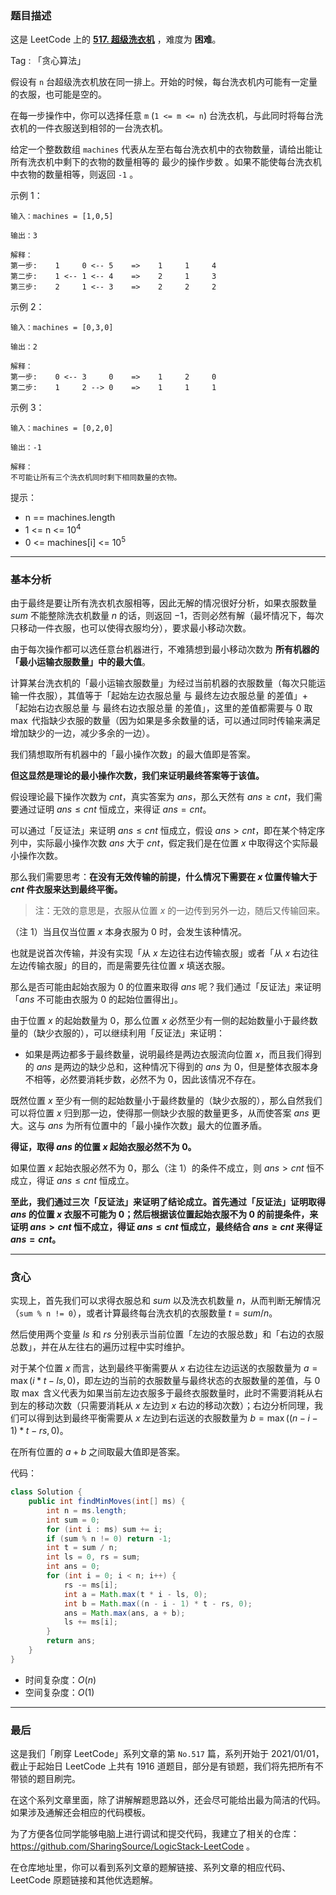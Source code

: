 ### 题目描述

这是 LeetCode 上的 **[517. 超级洗衣机](https://leetcode-cn.com/problems/super-washing-machines/solution/gong-shui-san-xie-noxiang-xin-ke-xue-xi-mzqia/)** ，难度为 **困难**。

Tag : 「贪心算法」

假设有 `n` 台超级洗衣机放在同一排上。开始的时候，每台洗衣机内可能有一定量的衣服，也可能是空的。

在每一步操作中，你可以选择任意 `m` (`1 <= m <= n`) 台洗衣机，与此同时将每台洗衣机的一件衣服送到相邻的一台洗衣机。

给定一个整数数组 `machines` 代表从左至右每台洗衣机中的衣物数量，请给出能让所有洗衣机中剩下的衣物的数量相等的 最少的操作步数 。如果不能使每台洗衣机中衣物的数量相等，则返回 `-1` 。

示例 1：
```
输入：machines = [1,0,5]

输出：3

解释：
第一步:    1     0 <-- 5    =>    1     1     4
第二步:    1 <-- 1 <-- 4    =>    2     1     3    
第三步:    2     1 <-- 3    =>    2     2     2   
```
示例 2：
```
输入：machines = [0,3,0]

输出：2

解释：
第一步:    0 <-- 3     0    =>    1     2     0    
第二步:    1     2 --> 0    =>    1     1     1     
```
示例 3：
```
输入：machines = [0,2,0]

输出：-1

解释：
不可能让所有三个洗衣机同时剩下相同数量的衣物。
```

提示：
* n == machines.length
* 1 <= n <= $10^4$
* 0 <= machines[i] <= $10^5$

---

### 基本分析

由于最终是要让所有洗衣机衣服相等，因此无解的情况很好分析，如果衣服数量 $sum$ 不能整除洗衣机数量 $n$ 的话，则返回 $-1$，否则必然有解（最坏情况下，每次只移动一件衣服，也可以使得衣服均分），要求最小移动次数。

由于每次操作都可以选任意台机器进行，不难猜想到最小移动次数为 **所有机器的「最小运输衣服数量」中的最大值**。

计算某台洗衣机的「最小运输衣服数量」为经过当前机器的衣服数量（每次只能运输一件衣服），其值等于「起始左边衣服总量 与 最终左边衣服总量 的差值」+「起始右边衣服总量 与 最终右边衣服总量 的差值」，这里的差值都需要与 $0$ 取 $\max$ 代指缺少衣服的数量（因为如果是多余数量的话，可以通过同时传输来满足增加缺少的一边，减少多余的一边）。

我们猜想取所有机器中的「最小操作次数」的最大值即是答案。

**但这显然是理论的最小操作次数，我们来证明最终答案等于该值。**

假设理论最下操作次数为 $cnt$，真实答案为 $ans$，那么天然有 $ans \geq cnt$，我们需要通过证明 $ans \leq cnt$ 恒成立，来得证 $ans = cnt$。

可以通过「反证法」来证明 $ans \leq cnt$ 恒成立，假设 $ans > cnt$，即在某个特定序列中，实际最小操作次数 $ans$ 大于 $cnt$，假定我们是在位置 $x$ 中取得这个实际最小操作次数。

那么我们需要思考：**在没有无效传输的前提，什么情况下需要在 $x$ 位置传输大于 $cnt$ 件衣服来达到最终平衡。**

> 注：无效的意思是，衣服从位置 $x$ 的一边传到另外一边，随后又传输回来。

（注 1）当且仅当位置 $x$ 本身衣服为 $0$ 时，会发生该种情况。

也就是说首次传输，并没有实现「从 $x$ 左边往右边传输衣服」或者「从 $x$ 右边往左边传输衣服」的目的，而是需要先往位置 $x$ 填送衣服。

那么是否可能由起始衣服为 $0$ 的位置来取得 $ans$ 呢？我们通过「反证法」来证明「$ans$ 不可能由衣服为 $0$ 的起始位置得出」。

由于位置 $x$ 的起始数量为 $0$，那么位置 $x$ 必然至少有一侧的起始数量小于最终数量的（缺少衣服的），可以继续利用「反证法」来证明：

* 如果是两边都多于最终数量，说明最终是两边衣服流向位置 $x$，而且我们得到的 $ans$ 是两边的缺少总和，这种情况下得到的 $ans$ 为 $0$，但是整体衣服本身不相等，必然要消耗步数，必然不为 $0$，因此该情况不存在。

既然位置 $x$ 至少有一侧的起始数量小于最终数量的（缺少衣服的），那么自然我们可以将位置 $x$ 归到那一边，使得那一侧缺少衣服的数量更多，从而使答案 $ans$ 更大。这与 $ans$ 为所有位置中的「最小操作次数」最大的位置矛盾。

**得证，取得 $ans$ 的位置 $x$ 起始衣服必然不为 $0$。**

如果位置 $x$ 起始衣服必然不为 $0$，那么（注 1）的条件不成立，则 $ans > cnt$ 恒不成立，得证 $ans \leq cnt$ 恒成立。

**至此，我们通过三次「反证法」来证明了结论成立。首先通过「反证法」证明取得 $ans$ 的位置 $x$ 衣服不可能为 $0$；然后根据该位置起始衣服不为 $0$ 的前提条件，来证明 $ans > cnt$ 恒不成立，得证 $ans \leq cnt$ 恒成立，最终结合 $ans \geq cnt$ 来得证 $ans = cnt$。**

---

### 贪心

实现上，首先我们可以求得衣服总和 $sum$ 以及洗衣机数量 $n$，从而判断无解情况（`sum % n != 0`），或者计算最终每台洗衣机的衣服数量 $t = sum / n$。

然后使用两个变量 $ls$ 和 $rs$ 分别表示当前位置「左边的衣服总数」和「右边的衣服总数」，并在从左往右的遍历过程中实时维护。

对于某个位置 $x$ 而言，达到最终平衡需要从 $x$ 右边往左边运送的衣服数量为 $a =  \max(i * t - ls, 0)$，即左边的当前的衣服数量与最终状态的衣服数量的差值，与 $0$ 取 $\max$ 含义代表为如果当前左边衣服多于最终衣服数量时，此时不需要消耗从右到左的移动次数（只需要消耗从 $x$ 左边到 $x$ 右边的移动次数）；右边分析同理，我们可以得到达到最终平衡需要从 $x$ 左边到右运送的衣服数量为 $b =  \max((n - i - 1) * t - rs, 0)$。

在所有位置的 $a + b$ 之间取最大值即是答案。

代码：
```Java
class Solution {
    public int findMinMoves(int[] ms) {
        int n = ms.length;
        int sum = 0;
        for (int i : ms) sum += i;
        if (sum % n != 0) return -1;
        int t = sum / n;
        int ls = 0, rs = sum;
        int ans = 0;
        for (int i = 0; i < n; i++) {
            rs -= ms[i];
            int a = Math.max(t * i - ls, 0);
            int b = Math.max((n - i - 1) * t - rs, 0);
            ans = Math.max(ans, a + b);
            ls += ms[i];
        }
        return ans;
    }
}
```
* 时间复杂度：$O(n)$
* 空间复杂度：$O(1)$

---

### 最后

这是我们「刷穿 LeetCode」系列文章的第 `No.517` 篇，系列开始于 2021/01/01，截止于起始日 LeetCode 上共有 1916 道题目，部分是有锁题，我们将先把所有不带锁的题目刷完。

在这个系列文章里面，除了讲解解题思路以外，还会尽可能给出最为简洁的代码。如果涉及通解还会相应的代码模板。

为了方便各位同学能够电脑上进行调试和提交代码，我建立了相关的仓库：https://github.com/SharingSource/LogicStack-LeetCode 。

在仓库地址里，你可以看到系列文章的题解链接、系列文章的相应代码、LeetCode 原题链接和其他优选题解。

